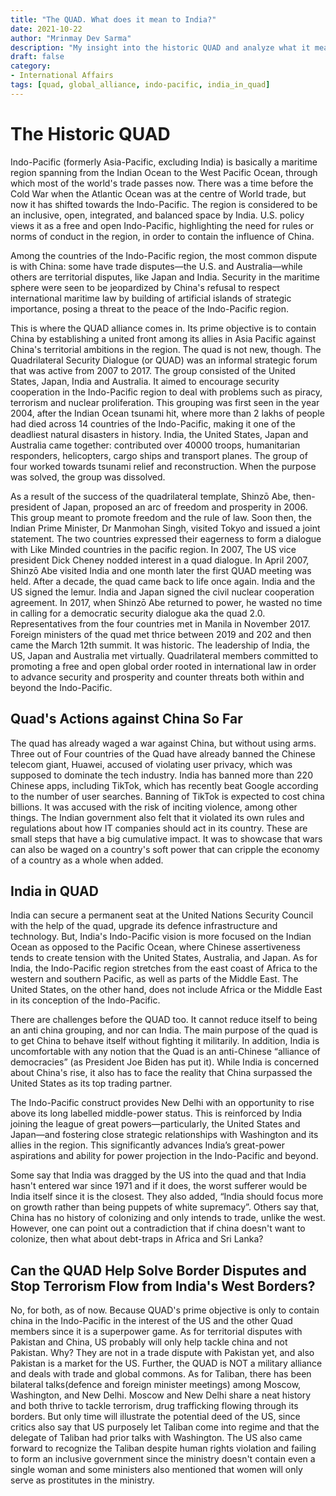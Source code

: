 ```yaml
---
title: "The QUAD. What does it mean to India?"
date: 2021-10-22
author: "Mrinmay Dev Sarma"
description: "My insight into the historic QUAD and analyze what it means to India"
draft: false
category:
- International Affairs
tags: [quad, global_alliance, indo-pacific, india_in_quad] 
---
```

# The Historic QUAD
Indo-Pacific (formerly Asia-Pacific, excluding India) is basically a maritime region spanning from the Indian Ocean to the West Pacific Ocean, through which most of the world's trade passes now. There was a time before the Cold War when the Atlantic Ocean was at the centre of World trade, but now it has shifted towards the Indo-Pacific. The region is considered to be an inclusive, open, integrated, and balanced space by India. U.S. policy views it as a free and open Indo-Pacific, highlighting the need for rules or norms of conduct in the region, in order to contain the influence of China.

Among the countries of the Indo-Pacific region, the most common dispute is with China: some have trade disputes—the U.S. and Australia—while others are territorial disputes, like Japan and India. Security in the maritime sphere were seen to be jeopardized by China's refusal to respect international maritime law by building of artificial islands of strategic importance, posing a threat to the peace of the Indo-Pacific region.

This is where the QUAD alliance comes in. Its prime objective is to contain China by establishing a united front among its allies in Asia Pacific against China's territorial ambitions in the region. The quad is not new, though. The Quadrilateral Security Dialogue (or QUAD) was an informal strategic forum that was active from 2007 to 2017. The group consisted of the United States, Japan, India and Australia. It aimed to encourage security cooperation in the Indo-Pacific region to deal with problems such as piracy, terrorism and nuclear proliferation. This grouping was first seen in the year 2004, after the Indian Ocean tsunami hit, where more than 2 lakhs of people had died across 14 countries of the Indo-Pacific, making it one of the deadliest natural disasters in history. India, the United States, Japan and Australia came together: contributed over 40000 troops, humanitarian responders, helicopters, cargo ships and transport planes. The group of four worked towards tsunami relief and reconstruction. When the purpose was solved, the group was dissolved. 

As a result of the success of the quadrilateral template, Shinzō Abe, then-president of Japan, proposed an arc of freedom and prosperity in 2006. This group meant to promote freedom and the rule of law. Soon then, the Indian Prime Minister, Dr Manmohan Singh, visited Tokyo and issued a joint statement. The two countries expressed their eagerness to form a dialogue with Like Minded countries in the pacific region. In 2007, The US vice president Dick Cheney nodded interest in a quad dialogue. In April 2007, Shinzō Abe visited India and one month later the first QUAD meeting was held.  After a decade, the quad came back to life once again. India and the US signed the lemur. India and Japan signed the civil nuclear cooperation agreement.  In 2017, when Shinzō Abe returned to power, he wasted no time in calling for a democratic security dialogue aka the quad 2.0. Representatives from the four countries met in Manila in November 2017. Foreign ministers of the quad met thrice between 2019 and 202 and then came the March 12th summit. It was historic. The leadership of India, the US, Japan and Australia met virtually. Quadrilateral members committed to promoting a free and open global order rooted in international law in order to advance security and prosperity and counter threats both within and beyond the Indo-Pacific. 

## Quad's Actions against China So Far

The quad has already waged a war against China, but without using arms. Three out of Four countries of the Quad have already banned the Chinese telecom giant, Huawei, accused of violating user privacy, which was supposed to dominate the tech industry. India has banned more than 220 Chinese apps, including TikTok, which has recently beat Google according to the number of user searches. Banning of TikTok is expected to cost china billions. It was accused with the risk of inciting violence, among other things. The Indian government also felt that it violated its own rules and regulations about how IT companies should act in its country. These are small steps that have a big cumulative impact. It was to showcase that wars can also be waged on a country's soft power that can cripple the economy of a country as a whole when added. 

## India in QUAD

India can secure a permanent seat at the United Nations Security Council with the help of the quad, upgrade its defence infrastructure and technology. But, India's Indo-Pacific vision is more focused on the Indian Ocean as opposed to the Pacific Ocean, where Chinese assertiveness tends to create tension with the United States, Australia, and Japan. As for India, the Indo-Pacific region stretches from the east coast of Africa to the western and southern Pacific, as well as parts of the Middle East. The United States, on the other hand, does not include Africa or the Middle East in its conception of the Indo-Pacific.

There are challenges before the QUAD too. It cannot reduce itself to being an anti china grouping, and nor can India. The main purpose of the quad is to get China to behave itself without fighting it militarily. In addition, India is uncomfortable with any notion that the Quad is an anti-Chinese “alliance of democracies” (as President Joe Biden has put it). While India is concerned about China's rise, it also has to face the reality that China surpassed the United States as its top trading partner.

The Indo-Pacific construct provides New Delhi with an opportunity to rise above its long labelled middle-power status. This is reinforced by India joining the league of great powers—particularly, the United States and Japan—and fostering close strategic relationships with Washington and its allies in the region. This significantly advances India’s great-power aspirations and ability for power projection in the Indo-Pacific and beyond.

Some say that India was dragged by the US into the quad and that India hasn't entered war since 1971 and if it does, the worst sufferer would be India itself since it is the closest. They also added, “India should focus more on growth rather than being puppets of white supremacy”. Others say that, China has no history of colonizing and only intends to trade, unlike the west. However, one can point out a contradiction that if china doesn't want to colonize, then what about debt-traps in Africa and Sri Lanka?

## Can the QUAD Help Solve Border Disputes and Stop Terrorism Flow from India's West Borders?

No, for both, as of now. Because QUAD's prime objective is only to contain china in the Indo-Pacific in the interest of the US and the other Quad members since it is a superpower game. As for territorial disputes with Pakistan and China, US probably will only help tackle china and not Pakistan. Why? They are not in a trade dispute with Pakistan yet, and also Pakistan is a market for the US.  Further, the QUAD is NOT a military alliance and deals with trade and global commons. As for Taliban, there has been bilateral talks(defence and foreign minister meetings) among Moscow, Washington, and New Delhi. Moscow and New Delhi share a neat history and both thrive to tackle terrorism, drug trafficking flowing through its borders.  But only time will illustrate the potential deed of the US, since critics also say that US purposely let Taliban come into regime and that the delegate of Taliban had prior talks with Washington. The US also came forward to recognize the Taliban despite human rights violation and failing to form an inclusive government since the ministry doesn't contain even a single woman and some ministers also mentioned that women will only serve as prostitutes in the ministry.
